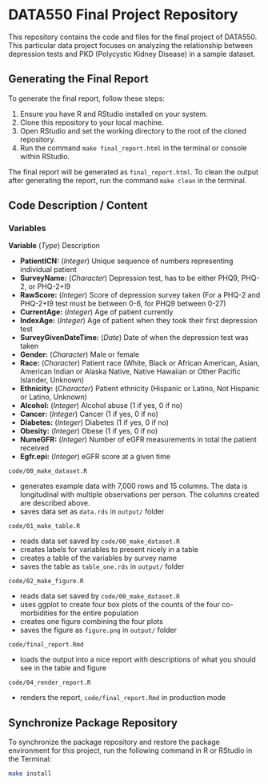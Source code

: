 
# DATA550 Final Project Repository

This repository contains the code and files for the final project of DATA550. This particular data project focuses on analyzing the relationship between depression tests and PKD (Polycystic Kidney Disease) in a sample dataset.

## Generating the Final Report

To generate the final report, follow these steps:

1. Ensure you have R and RStudio installed on your system.
2. Clone this repository to your local machine.
3. Open RStudio and set the working directory to the root of the cloned repository.
4. Run the command `make final_report.html` in the terminal or console within RStudio.

The final report will be generated as `final_report.html`.
To clean the output after generating the report, run the command `make clean` in the terminal. 

## Code Description / Content

### Variables
__Variable__ (*Type*) Description
- __PatientICN:__ (*Integer*) Unique sequence of numbers representing individual patient
- __SurveyName:__ (*Character*) Depression test, has to be either PHQ9, PHQ-2, or PHQ-2+I9
- __RawScore:__ (*Integer*) Score of depression survey taken (For a PHQ-2 and PHQ-2+I9 test must be between 0-6, for PHQ9 between 0-27)
- __CurrentAge:__ (*Integer*) Age of patient currently
- __IndexAge:__ (*Integer*) Age of patient when they took their first depression test
- __SurveyGivenDateTime:__ (*Date*) Date of when the depression test was taken 
- __Gender:__ (*Character*) Male or female
- __Race:__ (*Character*) Patient race (White, Black or African American, Asian, American Indian or Alaska Native, Native Hawaiian or Other Pacific Islander, Unknown)
- __Ethnicity:__ (*Character*) Patient ethnicity (Hispanic or Latino, Not Hispanic or Latino, Unknown)
- __Alcohol:__ (*Integer*) Alcohol abuse (1 if yes, 0 if no)
- __Cancer:__ (*Integer*) Cancer (1 if yes, 0 if no)
- __Diabetes:__ (*Integer*) Diabetes (1 if yes, 0 if no)
- __Obesity:__ (*Integer*) Obese (1 if yes, 0 if no)
- __NumeGFR:__ (*Integer*) Number of eGFR measurements in total the patient received
- __Egfr.epi:__ (*Integer*) eGFR score at a given time


`code/00_make_dataset.R`
- generates example data with 7,000 rows and 15 columns. The data is longitudinal with multiple observations per person. The columns created are described above. 
- saves data set as `data.rds` in `output/` folder

`code/01_make_table.R`
- reads data set saved by `code/00_make_dataset.R`
- creates labels for variables to present nicely in a table
- creates a table of the variables by survey name
- saves the table as `table_one.rds` in `output/` folder

`code/02_make_figure.R`
- reads data set saved by `code/00_make_dataset.R`
- uses ggplot to create four box plots of the counts of the four co-morbidities for the entire population
- creates one figure combining the four plots
- saves the figure as `figure.png` in `output/` folder

`code/final_report.Rmd`
- loads the output into a nice report with descriptions of what you should see in the table and figure

`code/04_render_report.R`
- renders the report, `code/final_report.Rmd` in production mode

## Synchronize Package Repository
To synchronize the package repository and restore the package environment for this project, run the following command in R or RStudio in the Terminal:
```bash
make install

